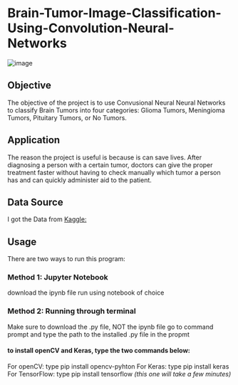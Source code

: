 # Brain-Tumor-Image-Classification-Using-Convolution-Neural-Networks
![image](https://user-images.githubusercontent.com/77071056/227386587-e778e3ac-0223-4b15-936e-1cc2b67affb7.png) 

## Objective
The objective of the project is to use Convusional Neural Neural Networks to classify Brain Tumors into four categories: Glioma Tumors, Meningioma Tumors, Pituitary Tumors, or No Tumors.

## Application
The reason the project is useful is because is can save lives. After diagnosing a person with a certain tumor, doctors can give the proper treatment faster without having to check manually which tumor a person has and can quickly administer aid to the patient. 

## Data Source
I got the Data from [Kaggle:](https://www.kaggle.com/datasets/sartajbhuvaji/brain-tumor-classification-mri?resource=download)

## Usage 
There are two ways to run this program: 
### Method 1: Jupyter Notebook
download the ipynb file
run using notebook of choice
### Method 2: Running through terminal
Make sure to download the .py file, NOT the ipynb file
go to command prompt and type the path to the installed .py file in the propmt
#### to install openCV and Keras, type the two commands below:
For openCV: type pip install opencv-pyhton
For Keras: type pip install keras
For TensorFlow: type pip install tensorflow *(this one will take a few minutes)*
